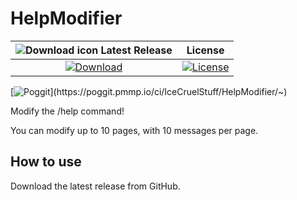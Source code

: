 # HelpModifier

| ![Download icon](https://storage.googleapis.com/material-icons/external-assets/v4/icons/svg/ic_file_download_black_18px.svg) Latest Release | License |
| :---: | :---: |
| [![Download](https://img.shields.io/badge/download-latest-blue.svg)](https://github.com/IceCruelStuff/HelpModifier/releases/latest/download/HelpModifier.phar) | [![License](https://img.shields.io/badge/license-MIT-blue.svg?style=flat-square)](https://github.com/IceCruelStuff/HelpModifier/blob/master/LICENSE) |

[![Poggit](https://poggit.pmmp.io/ci.shield/IceCruelStuff/HelpModifier/~)](https://poggit.pmmp.io/ci/IceCruelStuff/HelpModifier/~)

Modify the /help command!

You can modify up to 10 pages, with 10 messages per page.

## How to use
Download the latest release from GitHub.

